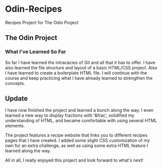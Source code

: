 # Odin-Recipes

Recipes Project for The Odin Project

## The Odin Project

### What I've Learned So Far

So far I have learned the intracacies of Git and all that it has to offer. I have also learned the file structure and layout of a basic HTML/CSS project. Also I have learned to create a boilerplate HTML file. I will continue with the course and keep practicing what I have already learned to strengthen the concepts.

## Update

I have now finished the project and learned a bunch along the way. I even learned a new way to display fractions with '&frac', solidified my understanding of HTML, and became comfortable with using several HTML elements.

The project features a recipe website that links you to different recipes pages that I have created. I added some slight CSS customization of my own for an extra challenge, as well as using some extra HTML feature I learned along the way.

All in all, I really enjoyed this project and look forward to what's next!
